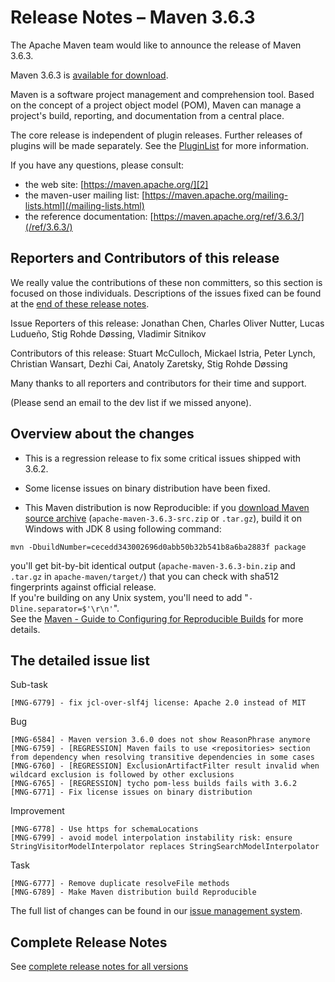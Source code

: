 <!-- 
 Licensed to the Apache Software Foundation (ASF) under one
 or more contributor license agreements.  See the NOTICE file
 distributed with this work for additional information
 regarding copyright ownership.  The ASF licenses this file
 to you under the Apache License, Version 2.0 (the
 "License"); you may not use this file except in compliance
 with the License.  You may obtain a copy of the License at

   http://www.apache.org/licenses/LICENSE-2.0

 Unless required by applicable law or agreed to in writing,
 software distributed under the License is distributed on an
 "AS IS" BASIS, WITHOUT WARRANTIES OR CONDITIONS OF ANY
 KIND, either express or implied.  See the License for the
 specific language governing permissions and limitations
 under the License.
-->

# Release Notes &#x2013; Maven 3.6.3

The Apache Maven team would like to announce the release of Maven 3.6.3.

Maven 3.6.3 is [available for download][0].

Maven is a software project management and comprehension tool. Based on the concept of a project object model (POM), Maven can manage a project's build, reporting, and documentation from a central place.

The core release is independent of plugin releases. Further releases of plugins will be made separately. See the [PluginList][1] for more information.

If you have any questions, please consult:

- the web site: [https://maven.apache.org/][2]
- the maven-user mailing list: [https://maven.apache.org/mailing-lists.html](/mailing-lists.html)
- the reference documentation: [https://maven.apache.org/ref/3.6.3/](/ref/3.6.3/)

## Reporters and Contributors of this release

We really value the contributions of these non committers, so this section is
focused on those individuals. Descriptions of the issues fixed can be found at
the [end of these release notes](#Details).

Issue Reporters of this release: Jonathan Chen, Charles Oliver Nutter, Lucas Ludueño, Stig Rohde Døssing, Vladimir Sitnikov

Contributors of this release: Stuart McCulloch, Mickael Istria, Peter Lynch, Christian Wansart, Dezhi Cai, Anatoly Zaretsky, Stig Rohde Døssing 
 
Many thanks to all reporters and contributors for their time and support.

(Please send an email to the dev list if we missed anyone).

## Overview about the changes 

- This is a regression release to fix some critical issues shipped with 3.6.2.

- Some license issues on binary distribution have been fixed.

- This Maven distribution is now Reproducible: if you [download Maven source archive](/download.cgi) (`apache-maven-3.6.3-src.zip` or `.tar.gz`), build it on Windows with JDK 8 using following command:  
```
mvn -DbuildNumber=cecedd343002696d0abb50b32b541b8a6ba2883f package
```
  you'll get bit-by-bit identical output (`apache-maven-3.6.3-bin.zip` and `.tar.gz` in `apache-maven/target/`) that you can check with sha512 fingerprints against official release.  
  If you're building on any Unix system, you'll need to add "`-Dline.separator=$'\r\n'`".  
  See the [Maven - Guide to Configuring for Reproducible Builds](/guides/mini/guide-reproducible-builds.html) for more details.

## The detailed issue list[](#Details)

Sub-task

    [MNG-6779] - fix jcl-over-slf4j license: Apache 2.0 instead of MIT

Bug

    [MNG-6584] - Maven version 3.6.0 does not show ReasonPhrase anymore
    [MNG-6759] - [REGRESSION] Maven fails to use <repositories> section from dependency when resolving transitive dependencies in some cases
    [MNG-6760] - [REGRESSION] ExclusionArtifactFilter result invalid when wildcard exclusion is followed by other exclusions
    [MNG-6765] - [REGRESSION] tycho pom-less builds fails with 3.6.2
    [MNG-6771] - Fix license issues on binary distribution

Improvement

    [MNG-6778] - Use https for schemaLocations
    [MNG-6799] - avoid model interpolation instability risk: ensure StringVisitorModelInterpolator replaces StringSearchModelInterpolator

Task

    [MNG-6777] - Remove duplicate resolveFile methods
    [MNG-6789] - Make Maven distribution build Reproducible

The full list of changes can be found in our [issue management system][4].

## Complete Release Notes

See [complete release notes for all versions][5]

[0]: ../../download.html
[1]: ../../plugins/index.html
[2]: https://maven.apache.org/
[4]: https://issues.apache.org/jira/secure/ReleaseNote.jspa?projectId=12316922&version=12346152
[5]: ../../docs/history.html

